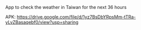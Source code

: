 App to check the weather in Taiwan for the next 36 hours

APK: https://drive.google.com/file/d/1yz7BsDbYRpsMm-tTRa-yLvZBasaqebf0/view?usp=sharing
